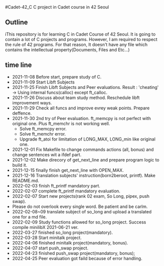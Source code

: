 #Cadet-42_C
C project in Cadet course in 42 Seoul

## Outline

iThis repository is for learning C in Cadet Course of 42 Seoul. 
It is going to contain a lot of C projects and programs.
However, I am required to respect the rule of 42 programs. 
For that reason, It doesn't have any file which contains the intellectual property(Documents, Files and Etc...)

## time line
* 2021-11-08 Before start, prepare study of C.
* 2021-11-09 Start Libft Subjects
* 2021-11-25 Finish Libft Subjects and Peer evaluations. 
		Result : 'cheating' -> Using internal funcs(calloc) except ft_calloc.
* 2021-11-26 Discuss about team study method. Reschedule libft improvement ways. 
* 2021-11-29 Check all funcs and improve evrey weak points. Prepare deffence.
* 2021-11-30 2nd try of Peer evaluation. ft_memcpy is not perfect with original one. Plus ft_memchr is not working well. 
	- Solve ft_memcpy error. 
	- Solve ft_memchr error. 
	- Upgrade ft_atoi for limitation of LONG_MAX, LONG_min like original one. 
* 2021-12-01 Fix Makefile to change commands actions (all, bonus) and change sentences wit a ifdef part.
* 2021-12-02 Make direcory of get_next_line and prepare program logic to build it. 
* 2021-12-15 finally finish get_next_line with OPEN_MAX.
* 2021-12-16 Translation subjects' instruction(born2beroot, printf). Make README.md.
* 2022-02-03 finish ft_printf mandatory part.
* 2022-02-07 complete ft_printf mandatory evaluation.
* 2022-02-07 Start new projects(rank 02 exam, So Long, pipex, push swap).
* Please do not overlook every single word. Be patient and be carlm. 
* 2022-02-08~09 translate subject of so_long and upload a translated one for a md file. 
* 2022-02-09 Study functions allowed for so_long project. Success compile minilibX 2021-06-21 ver.
* 2022-03-27 finished so_long project(mandatory).
* 2022-03-28 Start minitalk project. 
* 2022-04-06 finished minitalk project(mandatory, bonus).
* 2022-04-07 start push_swap project.
* 2022-04-23 finished push_swap project(mandatory, bonus);
* 2022-04-25 Peer evaluation got faild because of error handling.
